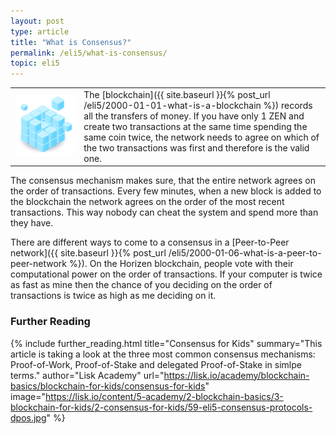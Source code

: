```yaml
---
layout: post
type: article
title: "What is Consensus?"
permalink: /eli5/what-is-consensus/
topic: eli5
---
```


<table class="table lead">
    <tr>
        <td class="icon"><img src="/assets/post_files/eli5/what-is-consensus/Consensus.jpg" alt="Consensus"></td>
        <td>
            The [blockchain]({{ site.baseurl }}{% post_url /eli5/2000-01-01-what-is-a-blockchain %}) records all the transfers of money. If you have only 1 ZEN and create two transactions at the same time spending the same coin twice, the network needs to agree on which of the two transactions was first and therefore is the valid one.
        </td>
    </tr>
</table> 

The consensus mechanism makes sure, that the entire network agrees on the order of transactions. Every few minutes, when a new block is added to the blockchain the network agrees on the order of the most recent transactions. This way nobody can cheat the system and spend more than they have.

There are different ways to come to a consensus in a [Peer-to-Peer network]({{ site.baseurl }}{% post_url /eli5/2000-01-06-what-is-a-peer-to-peer-network %}). On the Horizen blockchain, people vote with their computational power on the order of transactions. If your computer is twice as fast as mine then the chance of you deciding on the order of transactions is twice as high as me deciding on it.

### Further Reading

{%
  include further_reading.html
  title="Consensus for Kids"
  summary="This article is taking a look at the three most common consensus mechanisms: Proof-of-Work, Proof-of-Stake and delegated Proof-of-Stake in simlpe terms."
  author="Lisk Academy"
  url="https://lisk.io/academy/blockchain-basics/blockchain-for-kids/consensus-for-kids"
  image="https://lisk.io/content/5-academy/2-blockchain-basics/3-blockchain-for-kids/2-consensus-for-kids/59-eli5-consensus-protocols-dpos.jpg"
%}
